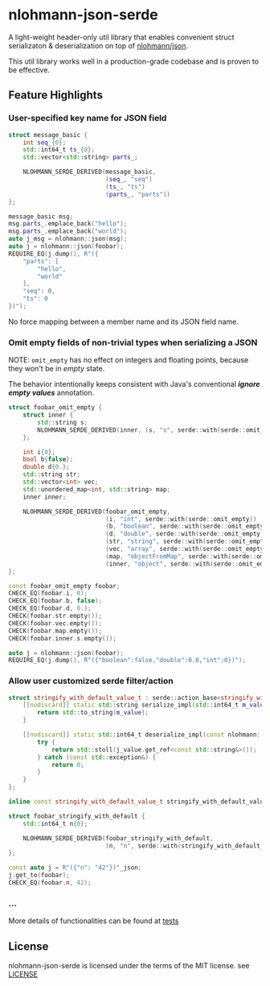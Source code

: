# nlohmann-json-serde

A light-weight header-only util library that enables convenient struct serializaton & deserialization on top of [nlohmann/json](https://github.com/nlohmann/json).

This util library works well in a production-grade codebase and is proven to be effective.

## Feature Highlights

### User-specified key name for JSON field

```cpp
struct message_basic {
    int seq_{0};
    std::int64_t ts_{0};
    std::vector<std::string> parts_;

    NLOHMANN_SERDE_DERIVED(message_basic,
                           (seq_, "seq")
                           (ts_, "ts")
                           (parts_, "parts"))
};

message_basic msg;
msg.parts_.emplace_back("hello");
msg.parts_.emplace_back("world");
auto j_msg = nlohmann::json(msg);
auto j = nlohmann::json(foobar);
REQUIRE_EQ(j.dump(), R"({
    "parts": [
        "hello",
        "world"
    ],
    "seq": 0,
    "ts": 0
})");
```

No force mapping between a member name and its JSON field name.

### Omit empty fields of non-trivial types when serializing a JSON

NOTE: `omit_empty` has no effect on integers and floating points, because they won't be in _empty_ state.

The behavior intentionally keeps consistent with Java's conventional _**ignore empty values**_ annotation.

```cpp
struct foobar_omit_empty {
    struct inner {
        std::string s;
        NLOHMANN_SERDE_DERIVED(inner, (s, "s", serde::with(serde::omit_empty)))
    };

    int i{0};
    bool b{false};
    double d{0.};
    std::string str;
    std::vector<int> vec;
    std::unordered_map<int, std::string> map;
    inner inner;

    NLOHMANN_SERDE_DERIVED(foobar_omit_empty,
                           (i, "int", serde::with(serde::omit_empty))
                           (b, "boolean", serde::with(serde::omit_empty))
                           (d, "double", serde::with(serde::omit_empty))
                           (str, "string", serde::with(serde::omit_empty))
                           (vec, "array", serde::with(serde::omit_empty))
                           (map, "objectFromMap", serde::with(serde::omit_empty))
                           (inner, "object", serde::with(serde::omit_empty)))
};

const foobar_omit_empty foobar;
CHECK_EQ(foobar.i, 0);
CHECK_EQ(foobar.b, false);
CHECK_EQ(foobar.d, 0.);
CHECK(foobar.str.empty());
CHECK(foobar.vec.empty());
CHECK(foobar.map.empty());
CHECK(foobar.inner.s.empty());

auto j = nlohmann::json(foobar);
REQUIRE_EQ(j.dump(), R"({"boolean":false,"double":0.0,"int":0})");
```

### Allow user customized serde filter/action

```cpp
struct stringify_with_default_value_t : serde::action_base<stringify_with_default_value_t> {
    [[nodiscard]] static std::string serialize_impl(std::int64_t m_value) {
        return std::to_string(m_value);
    }

    [[nodiscard]] static std::int64_t deserialize_impl(const nlohmann::json& j_value) {
        try {
            return std::stoll(j_value.get_ref<const std::string&>());
        } catch (const std::exception&) {
            return 0;
        }
    }
};

inline const stringify_with_default_value_t stringify_with_default_value;

struct foobar_stringify_with_default {
    std::int64_t n{0};

    NLOHMANN_SERDE_DERIVED(foobar_stringify_with_default,
                           (n, "n", serde::with(stringify_with_default_value)))
};

const auto j = R"({"n": "42"})"_json;
j.get_to(foobar);
CHECK_EQ(foobar.n, 42);
```

### ...

More details of functionalities can be found at [tests](https://github.com/kingsamchen/nlohmann-json-serde/blob/master/tests)

## License

nlohmann-json-serde is licensed under the terms of the MIT license. see [LICENSE](https://github.com/kingsamchen/nlohmann-json-serde/blob/master/LICENSE)
